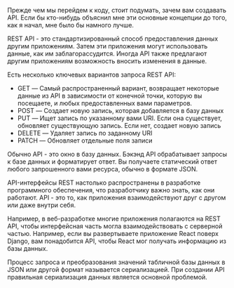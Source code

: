 Прежде чем мы перейдем к коду, стоит подумать, зачем вам создавать API. Если бы кто-нибудь объяснил мне эти основные концепции до того, как я начал, мне было бы намного лучше.

REST API - это стандартизированный способ предоставления данных другим приложениям. Затем эти приложения могут использовать данные, как им заблагорассудится. Иногда API также предлагают другим приложениям возможность вносить изменения в данные.

Есть несколько ключевых вариантов запроса REST API:

- GET — Самый распространенный вариант, возвращает некоторые данные из API в зависимости от конечной точки, которую вы посещаете, и любых предоставленных вами параметров.
- POST — Создает новую запись, которая добавляется в базу данных
- PUT — Ищет запись по указанному вами URI. Если она существует, обновляет существующую запись. Если нет, создает новую запись
- DELETE — Удаляет запись по заданному URI
- PATCH — Обновляет отдельные поля записи

Обычно API - это окно в базу данных. Бэкэнд API обрабатывает запросы к базе данных и форматирует ответ. Вы получаете статический ответ любого запрошенного вами ресурса, обычно в формате JSON.

API-интерфейсы REST настолько распространены в разработке программного обеспечения, что разработчику важно знать, как они работают. API - это то, как приложения взаимодействуют друг с другом или даже внутри себя.

Например, в веб-разработке многие приложения полагаются на REST API, чтобы интерфейсная часть могла взаимодействовать с серверной частью. Например, если вы развертываете приложение React поверх Django, вам понадобится API, чтобы React мог получать информацию из базы данных.

Процесс запроса и преобразования значений табличной базы данных в JSON или другой формат называется сериализацией. При создании API правильная сериализация данных является основной проблемой.